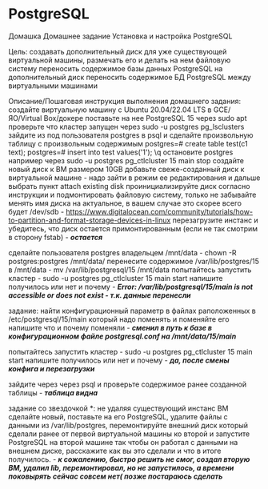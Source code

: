 # PostgreSQL
Домашка
Домашнее задание
Установка и настройка PostgreSQL

Цель:
создавать дополнительный диск для уже существующей виртуальной машины, размечать его и делать на нем файловую систему
переносить содержимое базы данных PostgreSQL на дополнительный диск
переносить содержимое БД PostgreSQL между виртуальными машинами

Описание/Пошаговая инструкция выполнения домашнего задания:
создайте виртуальную машину c Ubuntu 20.04/22.04 LTS в GCE/ЯО/Virtual Box/докере
поставьте на нее PostgreSQL 15 через sudo apt
проверьте что кластер запущен через sudo -u postgres pg_lsclusters
зайдите из под пользователя postgres в psql и сделайте произвольную таблицу с произвольным содержимым
postgres=# create table test(c1 text);
postgres=# insert into test values('1');
\q
остановите postgres например через sudo -u postgres pg_ctlcluster 15 main stop
создайте новый диск к ВМ размером 10GB
добавьте свеже-созданный диск к виртуальной машине - надо зайти в режим ее редактирования и дальше выбрать пункт attach existing disk
проинициализируйте диск согласно инструкции и подмонтировать файловую систему, только не забывайте менять имя диска на актуальное, 
в вашем случае это скорее всего будет /dev/sdb - https://www.digitalocean.com/community/tutorials/how-to-partition-and-format-storage-devices-in-linux
перезагрузите инстанс и убедитесь, что диск остается примонтированным (если не так смотрим в сторону fstab) - 
***остается***

сделайте пользователя postgres владельцем /mnt/data - chown -R postgres:postgres /mnt/data/
перенесите содержимое /var/lib/postgres/15 в /mnt/data - mv /var/lib/postgresql/15 /mnt/data
попытайтесь запустить кластер - sudo -u postgres pg_ctlcluster 15 main start
напишите получилось или нет и почему - 
***Error: /var/lib/postgresql/15/main is not accessible or does not exist -  т.к. данные перенесли*** 

задание: найти конфигурационный параметр в файлах раположенных в /etc/postgresql/15/main который надо поменять и поменяйте его 
напишите что и почему поменяли - 
***сменил в путь к базе в конфигурационном файле postgresql.conf на /mnt/data/15/main***

попытайтесь запустить кластер - sudo -u postgres pg_ctlcluster 15 main start
напишите получилось или нет и почему - 
***да, после смены конфига и перезагрузки***

зайдите через через psql и проверьте содержимое ранее созданной таблицы - 
***таблица видна***

задание со звездочкой *: не удаляя существующий инстанс ВМ сделайте новый, поставьте на его PostgreSQL, удалите файлы с данными из /var/lib/postgres, 
перемонтируйте внешний диск который сделали ранее от первой виртуальной машины ко второй и запустите PostgreSQL на второй машине так чтобы он работал с данными на внешнем диске, 
расскажите как вы это сделали и что в итоге получилось. - 
***к сожалению, быстро решить не смог, создал вторую ВМ, удалил lib, перемонтировал, но не запустилось, а времени поковырять сейчас совсем нет( позже постараюсь сделать***
